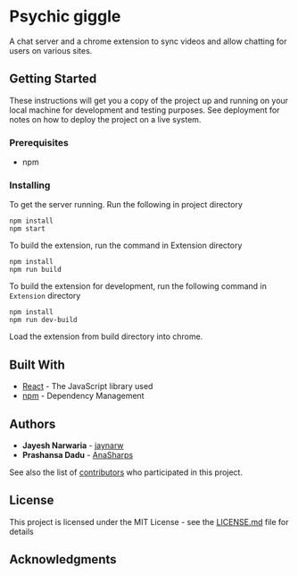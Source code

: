 # Psychic giggle

A chat server and a chrome extension to sync videos and allow chatting for users on various sites.

## Getting Started

These instructions will get you a copy of the project up and running on your local machine for development and testing purposes. See deployment for notes on how to deploy the project on a live system.

### Prerequisites

* npm

### Installing

To get the server running.
Run the following in project directory

```
npm install
npm start
```

To build the extension, run the command in Extension directory

```
npm install
npm run build
```
To build the extension for development, run the following command in `Extension` directory

```
npm install
npm run dev-build
```


Load the extension from build directory into chrome.

## Built With

* [React](https://reactjs.org/) - The JavaScript library used
* [npm](https://www.npmjs.com/) - Dependency Management

## Authors

* **Jayesh Narwaria** - [jaynarw](https://github.com/jaynarw)
* **Prashansa Dadu** - [AnaSharps](https://github.com/AnaSharps)

See also the list of [contributors](https://github.com/jaynarw/psychic-giggle/contributors) who participated in this project.

## License

This project is licensed under the MIT License - see the [LICENSE.md](LICENSE.md) file for details

## Acknowledgments
